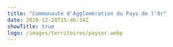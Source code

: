 ```yaml
---
title: "Communauté d'Agglomération du Pays de l'Or"
date: 2020-12-28T15:46:34Z
showTitle: true
logo: /images/territoires/paysor.webp
---
```

